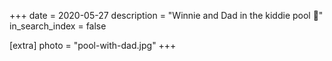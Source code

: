 +++
date = 2020-05-27
description = "Winnie and Dad in the kiddie pool 🌊"
in_search_index = false

[extra]
photo = "pool-with-dad.jpg"
+++

